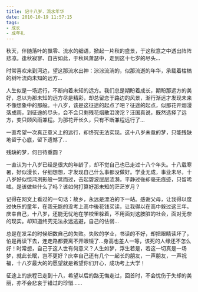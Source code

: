```yaml
---
title: 记十八岁．流水年华
date: 2010-10-19 11:57:15
tags:
- 成长
- 成年礼
---
```

秋天，伴随落叶的飘零、流水的细语，掀起一片秋的盛景，于这秋意之中透出阵阵悲凉。逢秋寂寥、自古如此，于秋风萧瑟中，走到这十七岁的尽头…

时常喜欢来到河边，望这那流水出神：淙淙流淌的，似那流逝的年华，承载着枯槁的树叶流向未知的远方…

人生似是一场远行，不断向着未知的远方。我们总是期盼着成长，期盼那远方的美好，总以为那未知的远方尽是精彩，却总留恋于路边的风景，渐行渐远才发现未来不像想象中的那般。十八岁，该是这征途的起点了吧？征途的起点，似那花开烟漫落成雨，到征途的尽头，会不会只剩残花烟散泪滂沱？汪国真说，既然选择了远方，变只顾风雨兼程。为那花开长久，只有不断兼程远行了…

一直希望一次真正意义上的远行，却终究无法实现。这十八岁未竟的梦，只能残缺地留于心底，留下遗憾了…

残缺的梦，何日待重圆？

一直认为十八岁已经是很大的年龄了，却不觉自己也已走过十八个年头。十八载寒暑，好似漫长，仔细想想，才发现自己什么事都没做好。学业无成，事业未尽，十八岁好似惊鸿洌影般一晃而过，击起碧波层层涟漪，平静过後却毫无痕迹，只留唏嘘。是该做些什么了吗？该如何打算好那未知的茫茫岁月？

记得在网文上看过的一句话：故乡，永远是漂泊的下一站。感谢父母，让我得以度过快乐的童年，在我无能的没考上高中後花钱买读，让我得以在高中躲过这三年。庆幸自己，十八岁，还能无忧地在学校里躲着，不用面对这胺脏的社会，面对无奈的现实。却知道终究无法永远逃避，自己的怯弱…

总是在发呆的时候细数自己的失败。失败的学业，书读的不好，却把眼睛读坏了，怕是再读下去，连走路都要离不开眼镜了…身高也差人一等，该死的人缘还不怎么好！时常想，自己于这人世有何意义？人生如梦，浮生若是，若这一切真是一场梦，就此长眠，岂不更好？庆幸自己还有几个一起长的朋友，一声朋友，一声祝福，十八岁最大的的愿望就是希望你们开心，成功考上大学！

征途上的旅程已走到十八，希望以后的路无悔走过，回首时，不会忧伤于失却的美丽，亦不会悲哀于错过的珍惜……
